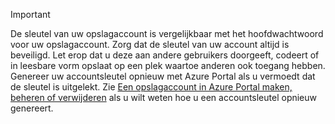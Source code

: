 > [!IMPORTANT]
> De sleutel van uw opslagaccount is vergelijkbaar met het hoofdwachtwoord voor uw opslagaccount. Zorg dat de sleutel van uw account altijd is beveiligd. Let erop dat u deze aan andere gebruikers doorgeeft, codeert of in leesbare vorm opslaat op een plek waartoe anderen ook toegang hebben. Genereer uw accountsleutel opnieuw met Azure Portal als u vermoedt dat de sleutel is uitgelekt. Zie [Een opslagaccount in Azure Portal maken, beheren of verwijderen](../articles/storage/storage-create-storage-account.md#manage-your-storage-account) als u wilt weten hoe u een accountsleutel opnieuw genereert.
> 
> 
